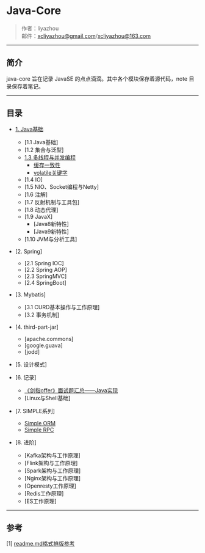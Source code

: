 Java-Core
====

> 作者：liyazhou <br/>
> 邮件：xcliyazhou@gmail.com/xcliyazhou@163.com


---


## 简介

java-core 旨在记录 JavaSE 的点点滴滴。其中各个模块保存着源代码，note 目录保存着笔记。


---


## 目录

* [1. Java基础](note/java-base)
    * [1.1 Java基础]
    * [1.2 集合与泛型]
    * [1.3 多线程与并发编程](note/java-base-multithread-concurrency)
        * [缓存一致性](note/java-base-multithread-concurrency/缓存一致性.md)
        * [volatile关键字](note/java-base-multithread-concurrency/volatile关键字.md)
    * [1.4 IO]
    * [1.5 NIO、Socket编程与Netty]
    * [1.6 注解]
    * [1.7 反射机制与工具包]
    * [1.8 动态代理]
    * [1.9 JavaX]
        * [Java8新特性]
        * [Java9新特性]
    * [1.10 JVM与分析工具]
    
* [2. Spring]
    * [2.1 Spring IOC]
    * [2.2 Spring AOP]
    * [2.3 SpringMVC]
    * [2.4 SpringBoot]

* [3. Mybatis]
    * [3.1 CURD基本操作与工作原理]
    * [3.2 事务机制]
    
* [4. third-part-jar]
    * [apache.commons]  
    * [google.guava]  
    * [jodd] 
     
* [5. 设计模式]

* [6. 记录]
    * [《剑指offer》面试题汇总——Java实现](https://github.com/li-yazhou/algorithm-primer/blob/master/interview-for-offer/md/%E5%89%91%E6%8C%87offer%E9%9D%A2%E8%AF%95%E9%A2%98%E6%B1%87%E6%80%BB.md)
    * [Linux与Shell基础]
    
* [7. SIMPLE系列]
    * [Simple ORM](https://github.com/li-yazhou/dbpipe)
    * [Simple RPC](https://github.com/li-yazhou/gibbon)
 
* [8. 进阶]
    * [Kafka架构与工作原理] 
    * [Flink架构与工作原理] 
    * [Spark架构与工作原理] 
    * [Nginx架构与工作原理] 
    * [Openresty工作原理] 
    * [Redis工作原理] 
    * [ES工作原理] 
   
---


## 参考

[1] [readme.md格式排版参考](https://github.com/lijin-THU/notes-machine-learning/blame/master/ReadMe.md)



